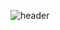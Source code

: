 ![header](https://capsule-render.vercel.app/api?type=Venom&text=Hi!%20i'm%20Juncheol&fontColor=60fbc5&animation=fadeIn)
